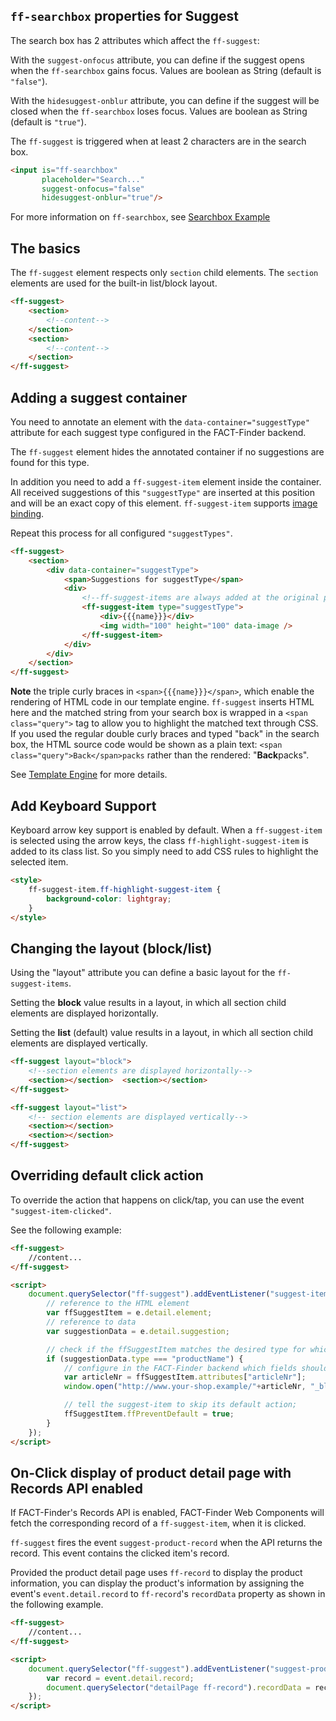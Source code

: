 ## `ff-searchbox` properties for Suggest

The search box has 2 attributes which affect the `ff-suggest`:

With the `suggest-onfocus` attribute, you can define if the suggest
opens when the `ff-searchbox` gains focus. Values are boolean as String
(default is `"false"`).

With the `hidesuggest-onblur` attribute, you can define if the suggest
will be closed when the `ff-searchbox` loses focus. Values are boolean
as String (default is `"true"`).

The `ff-suggest` is triggered when at least 2 characters are in the
search box.

```html
<input is="ff-searchbox"
       placeholder="Search..."
       suggest-onfocus="false"
       hidesuggest-onblur="true"/>
```

For more information on `ff-searchbox`, see
[Searchbox Example](/api/1.2/ff-searchbox#tab=doc)

## The basics

The `ff-suggest` element respects only `section` child elements.
The `section` elements are used for the built-in list/block layout.

```html
<ff-suggest>
    <section>
        <!--content-->
    </section>
    <section>
        <!--content-->
    </section>
</ff-suggest>
```

## Adding a suggest container

You need to annotate an element with the `data-container="suggestType"`
attribute for each suggest type configured in the FACT-Finder backend.

The `ff-suggest` element hides the annotated container if no suggestions
are found for this type.

In addition you need to add a `ff-suggest-item` element inside the
container. All received suggestions of this `"suggestType"` are inserted
at this position and will be an exact copy of this element. `ff-suggest-item` supports [image binding](/api/1.2/ImageBindingBehavior#tab=docs).

Repeat this process for all configured `"suggestTypes"`.

```html 
<ff-suggest>
    <section>
        <div data-container="suggestType">
            <span>Suggestions for suggestType</span>
            <div>
                <!--ff-suggest-items are always added at the original postion of the template-->
                <ff-suggest-item type="suggestType">
                    <div>{{{name}}}</div>
                    <img width="100" height="100" data-image />
                </ff-suggest-item>
            </div>
        </div>
    </section>
</ff-suggest>
```

**Note** the triple curly braces in `<span>{{{name}}}</span>`, which
enable the rendering of HTML code in our template engine.
`ff-suggest` inserts HTML here and the matched string from your search
box is wrapped in a `<span class="query">` tag to allow you to highlight
the matched text through CSS. If you used the regular double curly
braces and typed "back" in the search box, the HTML source code would be
shown as a plain text: `<span class="query">Back</span>packs`
rather than the rendered: "**Back**packs".

See [Template Engine](/documentation/1.2/template-engine) for more details.

## Add Keyboard Support

Keyboard arrow key support is enabled by default. When a
`ff-suggest-item` is selected using the arrow keys, the class
`ff-highlight-suggest-item` is added to its class list. So you simply
need to add CSS rules to highlight the selected item.

```html
<style>
    ff-suggest-item.ff-highlight-suggest-item {
        background-color: lightgray;
    }
</style>
```

## Changing the layout (block/list)

Using the "layout" attribute you can define a basic layout for the
`ff-suggest-items`.

Setting the **block** value results in a layout, in which all section
child elements are displayed horizontally.

Setting the **list** (default) value results in a layout, in which all
section child elements are displayed vertically.

```html
<ff-suggest layout="block">
    <!--section elements are displayed horizontally-->
    <section></section>  <section></section>
</ff-suggest>

<ff-suggest layout="list">
    <!-- section elements are displayed vertically-->
    <section></section>
    <section></section>
</ff-suggest>
```

## Overriding default click action

To override the action that happens on click/tap, you can use the
event `"suggest-item-clicked"`.

See the following example:

```html 
<ff-suggest>
    //content...
</ff-suggest>

<script>
    document.querySelector("ff-suggest").addEventListener("suggest-item-clicked", function (e) {
        // reference to the HTML element
        var ffSuggestItem = e.detail.element;
        // reference to data
        var suggestionData = e.detail.suggestion;

        // check if the ffSuggestItem matches the desired type for which you want to override the action
        if (suggestionData.type === "productName") {
            // configure in the FACT-Finder backend which fields should be returned in the attributes property!
            var articleNr = ffSuggestItem.attributes["articleNr"];
            window.open("http://www.your-shop.example/"+articleNr, "_blank");

            // tell the suggest-item to skip its default action;
            ffSuggestItem.ffPreventDefault = true;
        }
    });
</script>
```

## On-Click display of product detail page with Records API enabled

If FACT-Finder's Records API is enabled, FACT-Finder Web Components will fetch
the corresponding record of a `ff-suggest-item`, when it is clicked.

`ff-suggest` fires the event `suggest-product-record` when the API
returns the record. This event contains the clicked item's record.

Provided the product detail page uses `ff-record` to display
the product information, you can display the product's information by
assigning the event's `event.detail.record` to `ff-record`'s
`recordData` property as shown in the following example.


```html
<ff-suggest>
    //content...
</ff-suggest>

<script>
    document.querySelector("ff-suggest").addEventListener("suggest-product-record", function (event) {
        var record = event.detail.record;
        document.querySelector("detailPage ff-record").recordData = record;
    });
</script>
```
